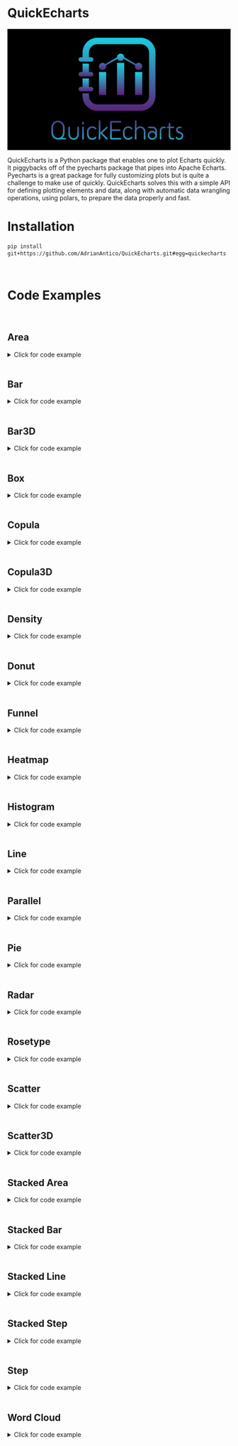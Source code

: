 # QuickEcharts

<img src="https://github.com/AdrianAntico/QuickEcharts/blob/main/QuickEcharts/Images/Logo.PNG" align="center" width="800" />

QuickEcharts is a Python package that enables one to plot Echarts quickly. It piggybacks off of the pyecharts package that pipes into Apache Echarts. Pyecharts is a great package for fully customizing plots but is quite a challenge to make use of quickly. QuickEcharts solves this with a simple API for defining plotting elements and data, along with automatic data wrangling operations, using polars, to prepare the data properly and fast.

# Installation
```
pip install git+https://github.com/AdrianAntico/QuickEcharts.git#egg=quickecharts
```

<br>

# Code Examples

<br>

## Area

<details><summary>Click for code example</summary>

```python
# Environment
import pkg_resources
import polars as pl
from QuickEcharts import Charts
from pyecharts.globals import CurrentConfig, NotebookType 
CurrentConfig.NOTEBOOK_TYPE = 'jupyter_lab'

# Pull Data from Package
FilePath = pkg_resources.resource_filename('QuickEcharts', 'datasets/FakeBevData.csv')
data = pl.read_csv(FilePath)

p1 = Charts.Area(
  dt = data,
  PreAgg = False,
  YVar = 'Daily Liters',
  XVar = 'Date',
  GroupVar = None,
  FacetRows = 1,
  FacetCols = 1,
  FacetLevels = None,
  AggMethod = 'sum',
  YVarTrans = "Identity",
  RenderHTML = False,
  GradientColor1 = '#c812ca',
  GradientColor2 = '#123fed0d',
  LineWidth = 2,
  Symbol = "emptyCircle",
  ShowLabels = False,
  LabelPosition = "top",
  Title = 'Area Plot',
  TitleColor = "#fff",
  TitleFontSize = 20,
  SubTitle = None,
  SubTitleColor = "#fff",
  SubTitleFontSize = 12,
  AxisPointerType = 'cross',
  YAxisTitle = None,
  YAxisNameLocation = 'middle',
  YAxisNameGap = 70,
  XAxisTitle = 'Date',
  XAxisNameLocation = 'middle',
  XAxisNameGap = 42,
  Theme = 'wonderland',
  Legend = 'right',
  LegendPosRight = '0%',
  LegendPosTop = '15%',
  ToolBox = True,
  Brush = True,
  DataZoom = True,
  VerticalLine = None,
  VerticalLineName = 'Line Name',
  HorizontalLine = None,
  HorizontalLineName = 'Line Name')

# Needed to display
p1.load_javascript()
p1.render_notebook()
```

<img src="https://github.com/AdrianAntico/QuickEcharts/blob/main/QuickEcharts/Images/Area.PNG" align="center" width="800" />


```python
# Environment
import pkg_resources
import polars as pl
from QuickEcharts import Charts
from pyecharts.globals import CurrentConfig, NotebookType 
CurrentConfig.NOTEBOOK_TYPE = 'jupyter_lab'

# Pull Data from Package
FilePath = pkg_resources.resource_filename('QuickEcharts', 'datasets/FakeBevData.csv')
data = pl.read_csv(FilePath)

# Create Plot in Jupyter Lab
p1 = Charts.Area(
  dt = data,
  PreAgg = False,
  YVar = 'Daily Liters',
  XVar = 'Date',
  GroupVar = 'Brand',
  FacetRows = 1,
  FacetCols = 1,
  FacetLevels = None,
  AggMethod = 'sum',
  YVarTrans = "Identity",
  RenderHTML = False,
  GradientColor1 = '#c812ca',
  GradientColor2 = '#123fed0d',
  LineWidth = 2,
  Symbol = "emptyCircle",
  ShowLabels = False,
  LabelPosition = "top",
  Title = 'Area Plot',
  TitleColor = "#fff",
  TitleFontSize = 20,
  SubTitle = None,
  SubTitleColor = "#fff",
  SubTitleFontSize = 12,
  AxisPointerType = 'cross',
  YAxisTitle = None,
  YAxisNameLocation = 'middle',
  YAxisNameGap = 70,
  XAxisTitle = 'Date',
  XAxisNameLocation = 'middle',
  XAxisNameGap = 42,
  Theme = 'wonderland',
  Legend = 'right',
  LegendPosRight = '0%',
  LegendPosTop = '15%',
  ToolBox = True,
  Brush = True,
  DataZoom = True,
  VerticalLine = None,
  VerticalLineName = 'Line Name',
  HorizontalLine = None,
  HorizontalLineName = 'Line Name')

# Needed to display
p1.load_javascript()
p1.render_notebook()
```

<img src="https://github.com/AdrianAntico/QuickEcharts/blob/main/QuickEcharts/Images/Area_GroupVar.PNG" align="center" width="800" />

```python
# Environment
import pkg_resources
import polars as pl
from QuickEcharts import Charts
from pyecharts.globals import CurrentConfig, NotebookType 
CurrentConfig.NOTEBOOK_TYPE = 'jupyter_lab'

# Pull Data from Package
FilePath = pkg_resources.resource_filename('QuickEcharts', 'datasets/FakeBevData.csv')
data = pl.read_csv(FilePath)

# Create Plot in Jupyter Lab
p1 = Charts.Area(
  dt = data,
  PreAgg = False,
  YVar = 'Daily Liters',
  XVar = 'Date',
  GroupVar = 'Brand',
  FacetRows = 2,
  FacetCols = 2,
  FacetLevels = None,
  AggMethod = 'sum',
  YVarTrans = "Identity",
  RenderHTML = False,
  GradientColor1 = '#c812ca',
  GradientColor2 = '#123fed0d',
  LineWidth = 2,
  Symbol = "emptyCircle",
  ShowLabels = False,
  LabelPosition = "top",
  Title = 'Area Plot',
  TitleColor = "#fff",
  TitleFontSize = 20,
  SubTitle = None,
  SubTitleColor = "#fff",
  SubTitleFontSize = 12,
  AxisPointerType = 'cross',
  YAxisTitle = None,
  YAxisNameLocation = 'middle',
  YAxisNameGap = 70,
  XAxisTitle = 'Date',
  XAxisNameLocation = 'middle',
  XAxisNameGap = 42,
  Theme = 'wonderland',
  Legend = 'right',
  LegendPosRight = '0%',
  LegendPosTop = '15%',
  ToolBox = True,
  Brush = True,
  DataZoom = True,
  VerticalLine = None,
  VerticalLineName = 'Line Name',
  HorizontalLine = None,
  HorizontalLineName = 'Line Name')

# Needed to display
p1.load_javascript()
p1.render_notebook()
```

<img src="https://github.com/AdrianAntico/QuickEcharts/blob/main/QuickEcharts/Images/Area_Facet.PNG" align="center" width="800" />

</details>

<br>

## Bar

<details><summary>Click for code example</summary>

```python
# Environment
import pkg_resources
import polars as pl
from QuickEcharts import Charts
from pyecharts.globals import CurrentConfig, NotebookType 
CurrentConfig.NOTEBOOK_TYPE = 'jupyter_lab'

# Pull Data from Package
FilePath = "C:/Users/Bizon/Documents/GitHub/rappwd/FakeBevData.csv"
data = pl.read_csv(FilePath)

# Create Plot in Jupyter Lab
p1 = Bar(
  dt = data,
  PreAgg = False,
  YVar = 'Daily Liters',
  XVar = 'Date',
  GroupVar = None,
  FacetCols = 1,
  FacetRows = 1,
  AggMethod = 'sum',
  YVarTrans = "Identity",
  RenderHTML = False,
  ShowLabels = False,
  LabelPosition = "top",
  Title = 'Bar Plot',
  TitleColor = "#fff",
  TitleFontSize = 20,
  SubTitle = None,
  SubTitleColor = "#fff",
  SubTitleFontSize = 12,
  AxisPointerType = 'cross',
  YAxisTitle = 'Daily Liters',
  YAxisNameLocation = 'middle',
  YAxisNameGap = 70,
  XAxisTitle = 'Date',
  XAxisNameLocation = 'middle',
  XAxisNameGap = 42,
  Theme = 'wonderland',
  Legend = 'top',
  LegendPosRight = '0%',
  LegendPosTop = '15%',
  ToolBox = True,
  Brush = True,
  DataZoom = True,
  VerticalLine = None,
  VerticalLineName = 'Line Name',
  HorizontalLine = None,
  HorizontalLineName = 'Line Name')

# Needed to display
p1.load_javascript()
p1.render_notebook()
```

<img src="https://github.com/AdrianAntico/QuickEcharts/blob/main/QuickEcharts/Images/Bar.PNG" align="center" width="800" />


```python
# Environment
import pkg_resources
import polars as pl
from QuickEcharts import Charts
from pyecharts.globals import CurrentConfig, NotebookType 
CurrentConfig.NOTEBOOK_TYPE = 'jupyter_lab'

# Pull Data from Package
FilePath = "C:/Users/Bizon/Documents/GitHub/rappwd/FakeBevData.csv"
data = pl.read_csv(FilePath)

# Create Plot in Jupyter Lab
p1 = Bar(
  dt = data,
  PreAgg = False,
  YVar = 'Daily Liters',
  XVar = 'Date',
  GroupVar = 'Brand',
  FacetCols = 1,
  FacetRows = 1,
  AggMethod = 'sum',
  YVarTrans = "Identity",
  RenderHTML = False,
  ShowLabels = False,
  LabelPosition = "top",
  Title = 'Bar Plot',
  TitleColor = "#fff",
  TitleFontSize = 20,
  SubTitle = None,
  SubTitleColor = "#fff",
  SubTitleFontSize = 12,
  AxisPointerType = 'cross',
  YAxisTitle = 'Daily Liters',
  YAxisNameLocation = 'middle',
  YAxisNameGap = 70,
  XAxisTitle = 'Date',
  XAxisNameLocation = 'middle',
  XAxisNameGap = 42,
  Theme = 'wonderland',
  Legend = 'top',
  LegendPosRight = '0%',
  LegendPosTop = '15%',
  ToolBox = True,
  Brush = True,
  DataZoom = True,
  VerticalLine = None,
  VerticalLineName = 'Line Name',
  HorizontalLine = None,
  HorizontalLineName = 'Line Name')

# Needed to display
p1.load_javascript()
p1.render_notebook()
```

<img src="https://github.com/AdrianAntico/QuickEcharts/blob/main/QuickEcharts/Images/Bar_GroupVar.PNG" align="center" width="800" />



```python
# Environment
import pkg_resources
import polars as pl
from QuickEcharts import Charts
from pyecharts.globals import CurrentConfig, NotebookType 
CurrentConfig.NOTEBOOK_TYPE = 'jupyter_lab'

# Pull Data from Package
FilePath = "C:/Users/Bizon/Documents/GitHub/rappwd/FakeBevData.csv"
data = pl.read_csv(FilePath)

# Create Plot in Jupyter Lab
p1 = Bar(
  dt = data,
  PreAgg = False,
  YVar = 'Daily Liters',
  XVar = 'Date',
  GroupVar = 'Brand',
  FacetCols = 2,
  FacetRows = 2,
  AggMethod = 'sum',
  YVarTrans = "Identity",
  RenderHTML = False,
  ShowLabels = False,
  LabelPosition = "top",
  Title = 'Bar Plot',
  TitleColor = "#fff",
  TitleFontSize = 20,
  SubTitle = None,
  SubTitleColor = "#fff",
  SubTitleFontSize = 12,
  AxisPointerType = 'cross',
  YAxisTitle = 'Daily Liters',
  YAxisNameLocation = 'middle',
  YAxisNameGap = 70,
  XAxisTitle = 'Date',
  XAxisNameLocation = 'middle',
  XAxisNameGap = 42,
  Theme = 'wonderland',
  Legend = 'top',
  LegendPosRight = '0%',
  LegendPosTop = '15%',
  ToolBox = True,
  Brush = True,
  DataZoom = True,
  VerticalLine = None,
  VerticalLineName = 'Line Name',
  HorizontalLine = None,
  HorizontalLineName = 'Line Name')

# Needed to display
p1.load_javascript()
p1.render_notebook()
```

<img src="https://github.com/AdrianAntico/QuickEcharts/blob/main/QuickEcharts/Images/Bar_Facet.PNG" align="center" width="800" />

</details>


<br>


## Bar3D

<details><summary>Click for code example</summary>

```python
# Environment
import pkg_resources
import polars as pl
from QuickEcharts import Charts
from pyecharts.globals import CurrentConfig, NotebookType 
CurrentConfig.NOTEBOOK_TYPE = 'jupyter_lab'

# Get data
import polars as pl
FilePath = "C:/Users/Bizon/Documents/GitHub/rappwd/FakeBevData.csv"
data = pl.read_csv(FilePath)

# Build Plot
p1 = Charts.Bar3D(
  dt = data,
  PreAgg = False,
  YVar = 'Brand',
  XVar = 'Category',
  ZVar = 'Daily Liters',
  AggMethod = 'mean',
  ZVarTrans = "logmin",
  RenderHTML = False,
  Title = 'Bar3D Plot',
  TitleColor = "#fff",
  TitleFontSize = 20,
  SubTitle = None,
  SubTitleColor = "#fff",
  SubTitleFontSize = 12,
  ToolBox = True,
  Legend = 'top',
  LegendPosRight = '0%',
  LegendPosTop = '5%',
  Brush = True,
  DataZoom = True,
  Theme = 'wonderland')

p1.load_javascript()
p1.render_notebook()
```

<img src="https://github.com/AdrianAntico/QuickEcharts/blob/main/QuickEcharts/Images/Bar3D.PNG" align="center" width="800" />

</details>


<br>



## Box

<details><summary>Click for code example</summary>

```python
# Environment
import pkg_resources
import polars as pl
from QuickEcharts import Charts
from pyecharts.globals import CurrentConfig, NotebookType 
CurrentConfig.NOTEBOOK_TYPE = 'jupyter_lab'

# Pull Data from Package
FilePath = "C:/Users/Bizon/Documents/GitHub/rappwd/FakeBevData.csv"
data = pl.read_csv(FilePath)

# Create Plot in Jupyter Lab
p1 = Charts.BoxPlot(
  dt = data,
  SampleSize = 100000,
  YVar = 'Daily Liters',
  GroupVar = 'Brand',
  YVarTrans = "logmin",
  FlipAxis = False,
  RenderHTML = False,
  Title = 'Box Plot',
  TitleColor = "#fff",
  TitleFontSize = 20,
  SubTitle = None,
  SubTitleColor = "#fff",
  SubTitleFontSize = 12,
  AxisPointerType = 'cross',
  YAxisTitle = None,
  YAxisNameLocation = 'middle',
  YAxisNameGap = 42,
  XAxisTitle = None,
  XAxisNameLocation = 'middle',
  XAxisNameGap = 42,
  Theme = 'wonderland',
  Legend = None,
  LegendPosRight = '0%',
  LegendPosTop = '5%',
  ToolBox = True,
  Brush = True,
  DataZoom = True,
  HorizontalLine = None,
  HorizontalLineName = 'Line Name')

# Needed to display
p1.load_javascript()
p1.render_notebook()
```

<img src="https://github.com/AdrianAntico/QuickEcharts/blob/main/QuickEcharts/Images/Boxplot.PNG" align="center" width="800" />

</details>


<br>

## Copula

<details><summary>Click for code example</summary>

```python
# Environment
import pkg_resources
import polars as pl
from QuickEcharts import Charts
from pyecharts.globals import CurrentConfig, NotebookType 
CurrentConfig.NOTEBOOK_TYPE = 'jupyter_lab'

import polars as pl
FilePath = "C:/Users/Bizon/Documents/GitHub/rappwd/FakeBevData.csv"
data = pl.read_csv(FilePath)

# Create plot
p1 = Charts.Copula(
  dt = data,
  SampleSize = 15000,
  YVar = 'Daily Liters',
  XVar = 'Daily Units',
  GroupVar = None,
  FacetRows = 2,
  FacetCols = 2,
  FacetLevels = None,
  AggMethod = 'mean',
  RenderHTML = False,
  LineWidth = 2,
  Symbol = "emptyCircle",
  SymbolSize = 2,
  ShowLabels = False,
  LabelPosition = "top",
  Title = 'Copula Plot',
  TitleColor = "#fff",
  TitleFontSize = 20,
  SubTitle = None,
  SubTitleColor = "#fff",
  SubTitleFontSize = 10,
  AxisPointerType = 'cross',
  YAxisTitle = 'Daily Liters',
  YAxisNameLocation = 'end',
  YAxisNameGap = 15,
  XAxisTitle = 'Daily Units',
  XAxisNameLocation = 'end',
  XAxisNameGap = 10,
  Theme = 'wonderland',
  Legend = 'top',
  LegendPosRight = '0%',
  LegendPosTop = '5%',
  ToolBox = True,
  Brush = True,
  DataZoom = True,
  VerticalLine = None,
  VerticalLineName = 'Line Name',
  HorizontalLine = None,
  HorizontalLineName = 'Line Name')

c.load_javascript()
c.render_notebook()
```

<img src="https://github.com/AdrianAntico/QuickEcharts/blob/main/QuickEcharts/Images/Copula.PNG" align="center" width="800" />


```python
# Environment
import pkg_resources
import polars as pl
from QuickEcharts import Charts
from pyecharts.globals import CurrentConfig, NotebookType 
CurrentConfig.NOTEBOOK_TYPE = 'jupyter_lab'

import polars as pl
FilePath = "C:/Users/Bizon/Documents/GitHub/rappwd/FakeBevData.csv"
data = pl.read_csv(FilePath)

# Create plot
p1 = Charts.Copula(
  dt = data,
  SampleSize = 15000,
  YVar = 'Daily Liters',
  XVar = 'Daily Units',
  GroupVar = 'Brand',
  FacetRows = 1,
  FacetCols = 1,
  FacetLevels = None,
  AggMethod = 'mean',
  RenderHTML = False,
  LineWidth = 2,
  Symbol = "emptyCircle",
  SymbolSize = 2,
  ShowLabels = False,
  LabelPosition = "top",
  Title = 'Copula Plot',
  TitleColor = "#fff",
  TitleFontSize = 20,
  SubTitle = None,
  SubTitleColor = "#fff",
  SubTitleFontSize = 10,
  AxisPointerType = 'cross',
  YAxisTitle = 'Daily Liters',
  YAxisNameLocation = 'end',
  YAxisNameGap = 15,
  XAxisTitle = 'Daily Units',
  XAxisNameLocation = 'end',
  XAxisNameGap = 10,
  Theme = 'wonderland',
  Legend = 'right',
  LegendPosRight = '0%',
  LegendPosTop = '5%',
  ToolBox = True,
  Brush = True,
  DataZoom = True,
  VerticalLine = None,
  VerticalLineName = 'Line Name',
  HorizontalLine = None,
  HorizontalLineName = 'Line Name')

c.load_javascript()
c.render_notebook()
```

<img src="https://github.com/AdrianAntico/QuickEcharts/blob/main/QuickEcharts/Images/Copula_GroupVar.PNG" align="center" width="800" />


```python
# Environment
import pkg_resources
import polars as pl
from QuickEcharts import Charts
from pyecharts.globals import CurrentConfig, NotebookType 
CurrentConfig.NOTEBOOK_TYPE = 'jupyter_lab'

import polars as pl
FilePath = "C:/Users/Bizon/Documents/GitHub/rappwd/FakeBevData.csv"
data = pl.read_csv(FilePath)

# Create plot
p1 = Charts.Copula(
  dt = data,
  SampleSize = 15000,
  YVar = 'Daily Liters',
  XVar = 'Daily Units',
  GroupVar = 'Brand',
  FacetRows = 2,
  FacetCols = 2,
  FacetLevels = None,
  AggMethod = 'mean',
  RenderHTML = False,
  LineWidth = 2,
  Symbol = "emptyCircle",
  SymbolSize = 2,
  ShowLabels = False,
  LabelPosition = "top",
  Title = 'Copula Plot',
  TitleColor = "#fff",
  TitleFontSize = 20,
  SubTitle = None,
  SubTitleColor = "#fff",
  SubTitleFontSize = 10,
  AxisPointerType = 'cross',
  YAxisTitle = 'Daily Liters',
  YAxisNameLocation = 'end',
  YAxisNameGap = 15,
  XAxisTitle = 'Daily Units',
  XAxisNameLocation = 'end',
  XAxisNameGap = 10,
  Theme = 'wonderland',
  Legend = 'top',
  LegendPosRight = '0%',
  LegendPosTop = '5%',
  ToolBox = True,
  Brush = True,
  DataZoom = True,
  VerticalLine = None,
  VerticalLineName = 'Line Name',
  HorizontalLine = None,
  HorizontalLineName = 'Line Name')

c.load_javascript()
c.render_notebook()
```

<img src="https://github.com/AdrianAntico/QuickEcharts/blob/main/QuickEcharts/Images/Copula_Facet.PNG" align="center" width="800" />

</details>


<br>


## Copula3D

<details><summary>Click for code example</summary>

```python
# Environment
import pkg_resources
import polars as pl
from QuickEcharts import Charts
from pyecharts.globals import CurrentConfig, NotebookType 
CurrentConfig.NOTEBOOK_TYPE = 'jupyter_lab'

# Get data
import polars as pl
FilePath = "C:/Users/Bizon/Documents/GitHub/rappwd/FakeBevData.csv"
data = pl.read_csv(FilePath)

# Build Plot
p1 = Charts.Copula3D(
  dt = data,
  SampleSize = 15000,
  YVar = 'Daily Liters',
  XVar = 'Daily Units',
  ZVar = 'Daily Margin',
  ColorMapVar = "ZVar",
  AggMethod = 'mean',
  RenderHTML = False,
  SymbolSize = 6)

p1.load_javascript()
p1.render_notebook()
```

<img src="https://github.com/AdrianAntico/QuickEcharts/blob/main/QuickEcharts/Images/Copula3D.PNG" align="center" width="800" />

</details>


<br>

## Density

<details><summary>Click for code example</summary>

```python

# Environment
import pkg_resources
import polars as pl
from QuickEcharts import Charts
from pyecharts.globals import CurrentConfig, NotebookType 
CurrentConfig.NOTEBOOK_TYPE = 'jupyter_lab'

# Pull Data from Package
FilePath = "C:/Users/Bizon/Documents/GitHub/rappwd/FakeBevData.csv"
data = pl.read_csv(FilePath)

# Create Plot in Jupyter Lab
p1 = Charts.Density(
  dt = data,
  SampleSize = 100000,
  YVar = "Daily Liters",
  GroupVar = None,
  FacetRows = 2,
  FacetCols = 2,
  FacetLevels = None,
  YVarTrans = "sqrt",
  LineWidth = 1,
  FillOpacity = 0.75,
  RenderHTML = False,
  Title = 'Density Plot',
  TitleColor = "#fff",
  TitleFontSize = 20,
  SubTitle = None,
  SubTitleColor = "#fff",
  SubTitleFontSize = 12,
  XAxisTitle = 'Daily Liters Buckets',
  XAxisNameLocation = 'middle',
  XAxisNameGap = 42,
  Theme = 'macarons',
  Legend = 'top',
  LegendPosRight = '0%',
  LegendPosTop = '15%',
  ToolBox = True,
  Brush = True,
  DataZoom = True,
  VerticalLine = 35,
  VerticalLineName = "Xaxis Value",
  HorizontalLine = 45000,
  HorizontalLineName = 'Yaxis Value')

# Needed to display
p1.load_javascript()
p1.render_notebook()

```

<img src="https://github.com/AdrianAntico/QuickEcharts/blob/main/QuickEcharts/Images/Density.PNG" align="center" width="800" />


```python
# Environment
import pkg_resources
import polars as pl
from QuickEcharts import Charts
from pyecharts.globals import CurrentConfig, NotebookType 
CurrentConfig.NOTEBOOK_TYPE = 'jupyter_lab'

# Pull Data from Package
FilePath = "C:/Users/Bizon/Documents/GitHub/rappwd/FakeBevData.csv"
data = pl.read_csv(FilePath)

# Create Plot in Jupyter Lab
p1 = Charts.Density(
  dt = data,
  SampleSize = 100000,
  YVar = "Daily Liters",
  GroupVar = 'Brand',
  FacetRows = 2,
  FacetCols = 2,
  FacetLevels = None,
  YVarTrans = "sqrt",
  LineWidth = 1,
  FillOpacity = 0.75,
  RenderHTML = False,
  Title = 'Density Plot',
  TitleColor = "#fff",
  TitleFontSize = 20,
  SubTitle = None,
  SubTitleColor = "#fff",
  SubTitleFontSize = 12,
  XAxisTitle = 'Daily Liters Buckets',
  XAxisNameLocation = 'middle',
  XAxisNameGap = 42,
  Theme = 'macarons',
  Legend = 'top',
  LegendPosRight = '0%',
  LegendPosTop = '15%',
  ToolBox = True,
  Brush = True,
  DataZoom = True,
  VerticalLine = 35,
  VerticalLineName = "Xaxis Value",
  HorizontalLine = 45000,
  HorizontalLineName = 'Yaxis Value')

# Needed to display
p1.load_javascript()
p1.render_notebook()
```

<img src="https://github.com/AdrianAntico/QuickEcharts/blob/main/QuickEcharts/Images/Density_Facet.PNG" align="center" width="800" />

</details>

<br>

## Donut

<details><summary>Click for code example</summary>

```python
# Environment
import pkg_resources
import polars as pl
from QuickEcharts import Charts
from pyecharts.globals import CurrentConfig, NotebookType 
CurrentConfig.NOTEBOOK_TYPE = 'jupyter_lab'

# Pull Data from Package
FilePath = "C:/Users/Bizon/Documents/GitHub/rappwd/FakeBevData.csv"
data = pl.read_csv(FilePath)

# Create Plot in Jupyter Lab
p1 = Charts.Donut(
  dt = data,
  PreAgg = False,
  YVar = 'Daily Liters',
  GroupVar = 'Brand',
  AggMethod = 'count',
  YVarTrans = "Identity",
  RenderHTML = False,
  Title = 'Donut Chart',
  TitleColor = "#fff",
  TitleFontSize = 20,
  SubTitle = None,
  SubTitleColor = "#fff",
  SubTitleFontSize = 12,
  Theme = 'wonderland',
  Legend = None,
  LegendPosRight = '0%',
  LegendPosTop = '5%')

# Needed to display
p1.load_javascript()
p1.render_notebook()
```

<img src="https://github.com/AdrianAntico/QuickEcharts/blob/main/QuickEcharts/Images/Donut.PNG" align="center" width="800" />

</details>


<br>

## Funnel

<details><summary>Click for code example</summary>

```python
# Environment
import pkg_resources
import polars as pl
from QuickEcharts import Charts
from pyecharts.globals import CurrentConfig, NotebookType 
CurrentConfig.NOTEBOOK_TYPE = 'jupyter_lab'

# Pull Data from Package
FilePath = "C:/Users/Bizon/Documents/GitHub/rappwd/FakeBevData.csv"
data = pl.read_csv(FilePath)

# Create Plot in Jupyter Lab
p1 = Charts.Funnel(
  dt = data,
  CategoryVar = ['Daily Units', 'Daily Revenue', 'Daily Margin', 'Daily Liters'],
  ValuesVar = [100, 80, 60, 40],
  SeriesLabel = "Funnel Data",
  SortStyle = 'decending',
  Theme = 'wonderland',
  Title = "Funnel Plot",
  TitleColor = "#fff",
  TitleFontSize = 40,
  Legend = 'right',
  LegendPosRight = '0%',
  LegendPosTop = '5%',
  RenderHTML = False)

# Needed to display
p1.load_javascript()
p1.render_notebook()
```

<img src="https://github.com/AdrianAntico/QuickEcharts/blob/main/QuickEcharts/Images/Funnel_Descending.PNG" align="center" width="800" />

```python
# Environment
import pkg_resources
import polars as pl
from QuickEcharts import Charts
from pyecharts.globals import CurrentConfig, NotebookType 
CurrentConfig.NOTEBOOK_TYPE = 'jupyter_lab'

# Pull Data from Package
FilePath = "C:/Users/Bizon/Documents/GitHub/rappwd/FakeBevData.csv"
data = pl.read_csv(FilePath)

# Create Plot in Jupyter Lab
p1 = Charts.Funnel(
  dt = data,
  CategoryVar = ['Daily Units', 'Daily Revenue', 'Daily Margin', 'Daily Liters'],
  ValuesVar = [100, 80, 60, 40],
  SeriesLabel = "Funnel Data",
  SortStyle = 'ascending',
  Theme = 'wonderland',
  Title = "Funnel Plot",
  TitleColor = "#fff",
  TitleFontSize = 40,
  Legend = 'right',
  LegendPosRight = '0%',
  LegendPosTop = '5%',
  RenderHTML = False)

# Needed to display
p1.load_javascript()
p1.render_notebook()
```

<img src="https://github.com/AdrianAntico/QuickEcharts/blob/main/QuickEcharts/Images/Funnel_Ascending.PNG" align="center" width="800" />


</details>


<br>



## Heatmap

<details><summary>Click for code example</summary>

```python
# Environment
import pkg_resources
import polars as pl
from QuickEcharts import Charts
from pyecharts.globals import CurrentConfig, NotebookType 
CurrentConfig.NOTEBOOK_TYPE = 'jupyter_lab'

# Pull Data from Package
FilePath = "C:/Users/Bizon/Documents/GitHub/rappwd/FakeBevData.csv"
data = pl.read_csv(FilePath)

# Create Plot in Jupyter Lab
p1 = Heatmap(
  dt = data,
  PreAgg = False,
  YVar = 'Brand',
  XVar = 'Category',
  MeasureVar = 'Daily Liters',
  AggMethod = 'mean',
  MeasureVarTrans = "Identity",
  RenderHTML = False,
  ShowLabels = False,
  LabelPosition = "top",
  LabelColor = "#fff",
  Title = 'Heatmap',
  TitleColor = "#fff",
  TitleFontSize = 20,
  SubTitle = None,
  SubTitleColor = "#fff",
  SubTitleFontSize = 12,
  AxisPointerType = 'cross',
  YAxisTitle = 'Brand',
  YAxisNameLocation = 'end',
  YAxisNameGap = 10,
  XAxisTitle = 'Category',
  XAxisNameLocation = 'middle',
  XAxisNameGap = 42,
  Theme = 'purple-passion',
  Legend = 'top',
  LegendPosRight = '0%',
  LegendPosTop = '5%',
  ToolBox = True,
  Brush = True,
  DataZoom = True)

# Needed to display
p1.load_javascript()
p1.render_notebook()
```

<img src="https://github.com/AdrianAntico/QuickEcharts/blob/main/QuickEcharts/Images/Heatmap.PNG" align="center" width="800" />

</details>


<br>


## Histogram

<details><summary>Click for code example</summary>

```python
# Environment
import pkg_resources
import polars as pl
from QuickEcharts import Charts
from pyecharts.globals import CurrentConfig, NotebookType 
CurrentConfig.NOTEBOOK_TYPE = 'jupyter_lab'

# Pull Data from Package
FilePath = pkg_resources.resource_filename('QuickEcharts', 'datasets/FakeBevData.csv')
data = pl.read_csv(FilePath)

# Create Plot in Jupyter Lab
p1 = Charts.Histogram(
  dt = data,
  SampleSize = 100000,
  YVar = "Daily Liters",
  GroupVar = None,
  FacetRows = 1,
  FacetCols = 1,
  FacetLevels = None,
  YVarTrans = "sqrt",
  RenderHTML = False,
  Theme = 'wonderland',
  Title = 'Histogram',
  TitleColor = "#fff",
  TitleFontSize = 20,
  SubTitle = None,
  SubTitleColor = "#fff",
  SubTitleFontSize = 12,
  XAxisTitle = 'Daily Liters Buckets',
  XAxisNameLocation = 'middle',
  XAxisNameGap = 42,
  NumberBins = 20,
  CategoryGap = "10%",
  Legend = None,
  LegendPosRight = '0%',
  LegendPosTop = '5%',
  ToolBox = True,
  Brush = True,
  DataZoom = True,
  VerticalLine = None,
  VerticalLineName = 'Line Name',
  HorizonalLine = 500,
  HorizonalLineName = 'Yaxis Value')

# Needed to display
p1.load_javascript()
p1.render_notebook()
```

<img src="https://github.com/AdrianAntico/QuickEcharts/blob/main/QuickEcharts/Images/Histogram.PNG" align="center" width="800" />


```python
# Environment
import pkg_resources
import polars as pl
from QuickEcharts import Charts
from pyecharts.globals import CurrentConfig, NotebookType 
CurrentConfig.NOTEBOOK_TYPE = 'jupyter_lab'

# Pull Data from Package
FilePath = pkg_resources.resource_filename('QuickEcharts', 'datasets/FakeBevData.csv')
data = pl.read_csv(FilePath)

# Create Plot in Jupyter Lab
p1 = Charts.Histogram(
  Notebook = 'jupyter_lab',
  dt = data,
  SampleSize = 100000,
  YVar = "Daily Liters",
  GroupVar = 'Brand',
  FacetRows = 2,
  FacetCols = 2,
  FacetLevels = None,
  YVarTrans = "sqrt",
  Title = 'Histogram',
  TitleColor = "#fff",
  TitleFontSize = 20,
  SubTitle = None,
  SubTitleColor = "#fff",
  SubTitleFontSize = 12,
  XAxisTitle = 'Daily Liters Buckets',
  XAxisNameLocation = 'middle',
  XAxisNameGap = 42,
  Theme = 'wonderland',
  NumberBins = 20,
  CategoryGap = "10%",
  Legend = None,
  LegendPosRight = '0%',
  LegendPosTop = '5%',
  ToolBox = True,
  Brush = True,
  DataZoom = True,
  VerticalLine = None,
  VerticalLineName = 'Line Name',
  HorizonalLine = 500,
  HorizonalLineName = 'Yaxis Value')

# Needed to display
p1.load_javascript()
p1.render_notebook()
```

<img src="https://github.com/AdrianAntico/QuickEcharts/blob/main/QuickEcharts/Images/Histogram_Facet.PNG" align="center" width="800" />

</details>

<br>


## Line

<details><summary>Click for code example</summary>

```python
# Environment
import pkg_resources
import polars as pl
from QuickEcharts import Charts
from pyecharts.globals import CurrentConfig, NotebookType 
CurrentConfig.NOTEBOOK_TYPE = 'jupyter_lab'

# Pull Data from Package
FilePath = pkg_resources.resource_filename('QuickEcharts', 'datasets/FakeBevData.csv')
data = pl.read_csv(FilePath)

# Create Plot in Jupyter Lab
p1 = Charts.Line(
  dt = data,
  PreAgg = False,
  YVar = ['Daily Liters', 'Daily Margin', 'Daily Revenue', 'Daily Units'],
  XVar = 'Date',
  GroupVar = None,
  FacetRows = 1,
  FacetCols = 1,
  FacetLevels = None,
  AggMethod = 'sum',
  YVarTrans = "Identity",
  RenderHTML = False,
  SmoothLine = True,
  LineWidth = 2,
  Symbol = "emptyCircle",
  ShowLabels = False,
  LabelPosition = "top",
  Title = 'Line Plot',
  TitleColor = "#fff",
  TitleFontSize = 20,
  SubTitle = None,
  SubTitleColor = "#fff",
  SubTitleFontSize = 12,
  AxisPointerType = 'cross',
  YAxisTitle = None,
  YAxisNameLocation = 'middle',
  YAxisNameGap = 70,
  XAxisTitle = 'Date',
  XAxisNameLocation = 'middle',
  XAxisNameGap = 42,
  Theme = 'wonderland',
  Legend = 'right',
  LegendPosRight = '0%',
  LegendPosTop = '15%',
  ToolBox = True,
  Brush = True,
  DataZoom = True,
  VerticalLine = None,
  VerticalLineName = 'Line Name',
  HorizontalLine = None,
  HorizontalLineName = 'Line Name')

# Needed to display
p1.load_javascript()
p1.render_notebook()
```

<img src="https://github.com/AdrianAntico/QuickEcharts/blob/main/QuickEcharts/Images/Line_MultiYVar.PNG" align="center" width="800" />


```python
# Environment
import pkg_resources
import polars as pl
from QuickEcharts import Charts
from pyecharts.globals import CurrentConfig, NotebookType 
CurrentConfig.NOTEBOOK_TYPE = 'jupyter_lab'

# Pull Data from Package
FilePath = pkg_resources.resource_filename('QuickEcharts', 'datasets/FakeBevData.csv')
data = pl.read_csv(FilePath)

# Create Plot in Jupyter Lab
p1 = Charts.Line(
  dt = data,
  PreAgg = False,
  YVar = 'Daily Liters',
  XVar = 'Date',
  GroupVar = 'Brand',
  FacetRows = 1,
  FacetCols = 1,
  FacetLevels = None,
  AggMethod = 'sum',
  YVarTrans = "Identity",
  RenderHTML = False,
  SmoothLine = True,
  LineWidth = 2,
  Symbol = "emptyCircle",
  ShowLabels = False,
  LabelPosition = "top",
  Title = 'Line Plot',
  TitleColor = "#fff",
  TitleFontSize = 20,
  SubTitle = None,
  SubTitleColor = "#fff",
  SubTitleFontSize = 12,
  AxisPointerType = 'cross',
  YAxisTitle = None,
  YAxisNameLocation = 'middle',
  YAxisNameGap = 70,
  XAxisTitle = 'Date',
  XAxisNameLocation = 'middle',
  XAxisNameGap = 42,
  Theme = 'wonderland',
  Legend = 'right',
  LegendPosRight = '0%',
  LegendPosTop = '15%',
  ToolBox = True,
  Brush = True,
  DataZoom = True,
  VerticalLine = None,
  VerticalLineName = 'Line Name',
  HorizontalLine = None,
  HorizontalLineName = 'Line Name')

# Needed to display
p1.load_javascript()
p1.render_notebook()
```

<img src="https://github.com/AdrianAntico/QuickEcharts/blob/main/QuickEcharts/Images/Line_GroupVar.PNG" align="center" width="800" />

```python
# Environment
import pkg_resources
import polars as pl
from QuickEcharts import Charts
from pyecharts.globals import CurrentConfig, NotebookType 
CurrentConfig.NOTEBOOK_TYPE = 'jupyter_lab'

# Pull Data from Package
FilePath = pkg_resources.resource_filename('QuickEcharts', 'datasets/FakeBevData.csv')
data = pl.read_csv(FilePath)

# Create Plot in Jupyter Lab
p1 = Charts.Line(
  dt = data,
  PreAgg = False,
  YVar = 'Daily Liters',
  XVar = 'Date',
  GroupVar = 'Brand',
  FacetRows = 2,
  FacetCols = 2,
  FacetLevels = None,
  AggMethod = 'sum',
  YVarTrans = "Identity",
  RenderHTML = False,
  SmoothLine = True,
  LineWidth = 2,
  Symbol = "emptyCircle",
  ShowLabels = False,
  LabelPosition = "top",
  Title = 'Line Plot',
  TitleColor = "#fff",
  TitleFontSize = 20,
  SubTitle = None,
  SubTitleColor = "#fff",
  SubTitleFontSize = 12,
  AxisPointerType = 'cross',
  YAxisTitle = None,
  YAxisNameLocation = 'middle',
  YAxisNameGap = 70,
  XAxisTitle = 'Date',
  XAxisNameLocation = 'middle',
  XAxisNameGap = 42,
  Theme = 'wonderland',
  Legend = 'right',
  LegendPosRight = '0%',
  LegendPosTop = '15%',
  ToolBox = True,
  Brush = True,
  DataZoom = True,
  VerticalLine = None,
  VerticalLineName = 'Line Name',
  HorizontalLine = None,
  HorizontalLineName = 'Line Name')

# Needed to display
p1.load_javascript()
p1.render_notebook()
```

<img src="https://github.com/AdrianAntico/QuickEcharts/blob/main/QuickEcharts/Images/Line_Facet.PNG" align="center" width="800" />

</details>


<br>

## Parallel

<details><summary>Click for code example</summary>

```python
# Environment
import pkg_resources
import polars as pl
from QuickEcharts import Charts
from pyecharts.globals import CurrentConfig, NotebookType 
CurrentConfig.NOTEBOOK_TYPE = 'jupyter_lab'

# Pull Data from Package
FilePath = "C:/Users/Bizon/Documents/GitHub/rappwd/FakeBevData.csv"
data = pl.read_csv(FilePath)

# Create Plot in Jupyter Lab
p1 = Charts.Parallel(
  dt = data,
  SampleSize = 15000,
  Vars = ['Daily Liters', 'Daily Units', 'Daily Revenue', 'Daily Margin'],
  VarsTrans = ['logmin'] * 4,
  Theme = 'wonderland',
  RenderHTML = False,
  SymbolSize = 6,
  Opacity = 0.05,
  LineWidth = 0.20)

# Needed to display
p1.load_javascript()
p1.render_notebook()
```

<img src="https://github.com/AdrianAntico/QuickEcharts/blob/main/QuickEcharts/Images/Parallel.PNG" align="center" width="800" />

</details>

<br>


## Pie

<details><summary>Click for code example</summary>

```python
# Environment
import pkg_resources
import polars as pl
from QuickEcharts import Charts
from pyecharts.globals import CurrentConfig, NotebookType 
CurrentConfig.NOTEBOOK_TYPE = 'jupyter_lab'

# Pull Data from Package
FilePath = "C:/Users/Bizon/Documents/GitHub/rappwd/FakeBevData.csv"
data = pl.read_csv(FilePath)

# Create Plot in Jupyter Lab
p1 = Charts.Pie(
  dt = data,
  PreAgg = False,
  YVar = 'Daily Liters',
  GroupVar = 'Brand',
  AggMethod = 'count',
  YVarTrans = "Identity",
  RenderHTML = False,
  Title = 'Pie Chart',
  TitleColor = "#fff",
  TitleFontSize = 20,
  SubTitle = None,
  SubTitleColor = "#fff",
  SubTitleFontSize = 12,
  Theme = 'wonderland',
  Legend = None,
  LegendPosRight = '0%',
  LegendPosTop = '5%')

# Needed to display
p1.load_javascript()
p1.render_notebook()
```

<img src="https://github.com/AdrianAntico/QuickEcharts/blob/main/QuickEcharts/Images/Pie.PNG" align="center" width="800" />

</details>

<br>

## Radar

<details><summary>Click for code example</summary>

```python
# Environment
import pkg_resources
import polars as pl
from QuickEcharts import Charts
from pyecharts.globals import CurrentConfig, NotebookType 
CurrentConfig.NOTEBOOK_TYPE = 'jupyter_lab'

import polars as pl
FilePath = "C:/Users/Bizon/Documents/GitHub/rappwd/FakeBevData.csv"
data = pl.read_csv(FilePath)

# Create Plot in Jupyter Lab
p1 = Charts.Radar(
  dt = data,
  YVar = 'Daily Liters',
  GroupVar = 'Brand',
  AggMethod = 'mean',
  YVarTrans = "Identity",
  RenderHTML = False,
  Title = 'Radar Chart',
  TitleColor = "#fff",
  TitleFontSize = 20,
  SubTitle = None,
  SubTitleColor = "#fff",
  SubTitleFontSize = 12,
  Theme = 'wonderland',
  LabelColor = '#fff',
  LineColors = ["#213f7f", "#00a6fb", "#22c0df", "#8e5fa8", "#ed1690"],
  Legend = None,
  LegendPosRight = '0%',
  LegendPosTop = '5%')

p1.load_javascript()
p1.render_notebook()
```

<img src="https://github.com/AdrianAntico/QuickEcharts/blob/main/QuickEcharts/Images/Radar.PNG" align="center" width="800" />

</details>

<br>

## Rosetype

<details><summary>Click for code example</summary>

```python
# Environment
import pkg_resources
import polars as pl
from QuickEcharts import Charts
from pyecharts.globals import CurrentConfig, NotebookType 
CurrentConfig.NOTEBOOK_TYPE = 'jupyter_lab'

# Pull Data from Package
FilePath = "C:/Users/Bizon/Documents/GitHub/rappwd/FakeBevData.csv"
data = pl.read_csv(FilePath)

# Create Plot in Jupyter Lab
p1 = Charts.Rosetype(
  dt = data,
  PreAgg = False,
  YVar = 'Daily Liters',
  GroupVar = 'Brand',
  AggMethod = 'count',
  YVarTrans = "Identity",
  RenderHTML = False,
  Type = "area",
  Radius = "55%",
  Title = 'Rosetype Chart',
  TitleColor = "#fff",
  TitleFontSize = 20,
  SubTitle = None,
  SubTitleColor = "#fff",
  SubTitleFontSize = 12,
  Theme = 'wonderland',
  Legend = None,
  LegendPosRight = '0%',
  LegendPosTop = '5%')

# Needed to display
p1.load_javascript()
p1.render_notebook()
```

<img src="https://github.com/AdrianAntico/QuickEcharts/blob/main/QuickEcharts/Images/Rosetype.PNG" align="center" width="800" />

</details>


<br>


## Scatter

<details><summary>Click for code example</summary>

```python
# Environment
import pkg_resources
import polars as pl
from QuickEcharts import Charts
from pyecharts.globals import CurrentConfig, NotebookType 
CurrentConfig.NOTEBOOK_TYPE = 'jupyter_lab'

import polars as pl
FilePath = "C:/Users/Bizon/Documents/GitHub/rappwd/FakeBevData.csv"
data = pl.read_csv(FilePath)

p1 = Charts.Scatter(
  dt = data,
  SampleSize = 15000,
  YVar = 'Daily Liters',
  XVar = 'Daily Units',
  GroupVar = None,
  FacetRows = 1,
  FacetCols = 1,
  FacetLevels = None,
  AggMethod = 'mean',
  YVarTrans = "Identity",
  XVarTrans = "Identity",
  RenderHTML = False,
  LineWidth = 2,
  Symbol = "emptyCircle",
  SymbolSize = 6,
  ShowLabels = False,
  LabelPosition = "top",
  Title = 'Scatter Plot',
  TitleColor = "#fff",
  TitleFontSize = 20,
  SubTitle = None,
  SubTitleColor = "#fff",
  SubTitleFontSize = 5,
  AxisPointerType = 'cross',
  YAxisTitle = 'Daily Liters',
  YAxisNameLocation = 'end',
  YAxisNameGap = 15,
  XAxisTitle = 'Daily Units',
  XAxisNameLocation = 'end',
  XAxisNameGap = 10,
  Theme = 'wonderland',
  Legend = 'right',
  LegendPosRight = '0%',
  LegendPosTop = '5%',
  ToolBox = True,
  Brush = True,
  DataZoom = True,
  VerticalLine = None,
  VerticalLineName = 'Line Name',
  HorizontalLine = None,
  HorizontalLineName = 'Line Name')

p1.load_javascript()
p1.render_notebook()
```

<img src="https://github.com/AdrianAntico/QuickEcharts/blob/main/QuickEcharts/Images/Scatter.PNG" align="center" width="800" />


```python
# Environment
import pkg_resources
import polars as pl
from QuickEcharts import Charts
from pyecharts.globals import CurrentConfig, NotebookType 
CurrentConfig.NOTEBOOK_TYPE = 'jupyter_lab'

import polars as pl
FilePath = "C:/Users/Bizon/Documents/GitHub/rappwd/FakeBevData.csv"
data = pl.read_csv(FilePath)

p1 = Charts.Scatter(
  dt = data,
  SampleSize = 15000,
  YVar = 'Daily Liters',
  XVar = 'Daily Units',
  GroupVar = 'Brand',
  FacetRows = 1,
  FacetCols = 1,
  FacetLevels = None,
  AggMethod = 'mean',
  YVarTrans = "Identity",
  XVarTrans = "Identity",
  RenderHTML = False,
  LineWidth = 2,
  Symbol = "emptyCircle",
  SymbolSize = 6,
  ShowLabels = False,
  LabelPosition = "top",
  Title = 'Scatter Plot',
  TitleColor = "#fff",
  TitleFontSize = 20,
  SubTitle = None,
  SubTitleColor = "#fff",
  SubTitleFontSize = 5,
  AxisPointerType = 'cross',
  YAxisTitle = 'Daily Liters',
  YAxisNameLocation = 'end',
  YAxisNameGap = 15,
  XAxisTitle = 'Daily Units',
  XAxisNameLocation = 'end',
  XAxisNameGap = 10,
  Theme = 'wonderland',
  Legend = 'right',
  LegendPosRight = '0%',
  LegendPosTop = '5%',
  ToolBox = True,
  Brush = True,
  DataZoom = True,
  VerticalLine = None,
  VerticalLineName = 'Line Name',
  HorizontalLine = None,
  HorizontalLineName = 'Line Name')

p1.load_javascript()
p1.render_notebook()
```

<img src="https://github.com/AdrianAntico/QuickEcharts/blob/main/QuickEcharts/Images/Scatter_GroupVar.PNG" align="center" width="800" />


```python
# Environment
import pkg_resources
import polars as pl
from QuickEcharts import Charts
from pyecharts.globals import CurrentConfig, NotebookType 
CurrentConfig.NOTEBOOK_TYPE = 'jupyter_lab'

import polars as pl
FilePath = "C:/Users/Bizon/Documents/GitHub/rappwd/FakeBevData.csv"
data = pl.read_csv(FilePath)

p1 = Charts.Scatter(
  dt = data,
  SampleSize = 15000,
  YVar = 'Daily Liters',
  XVar = 'Daily Units',
  GroupVar = 'Brand',
  FacetRows = 2,
  FacetCols = 2,
  FacetLevels = None,
  AggMethod = 'mean',
  YVarTrans = "Identity",
  XVarTrans = "Identity",
  RenderHTML = False,
  LineWidth = 2,
  Symbol = "emptyCircle",
  SymbolSize = 6,
  ShowLabels = False,
  LabelPosition = "top",
  Title = 'Scatter Plot',
  TitleColor = "#fff",
  TitleFontSize = 20,
  SubTitle = None,
  SubTitleColor = "#fff",
  SubTitleFontSize = 5,
  AxisPointerType = 'cross',
  YAxisTitle = 'Daily Liters',
  YAxisNameLocation = 'end',
  YAxisNameGap = 15,
  XAxisTitle = 'Daily Units',
  XAxisNameLocation = 'end',
  XAxisNameGap = 10,
  Theme = 'wonderland',
  Legend = 'right',
  LegendPosRight = '0%',
  LegendPosTop = '5%',
  ToolBox = True,
  Brush = True,
  DataZoom = True,
  VerticalLine = None,
  VerticalLineName = 'Line Name',
  HorizontalLine = None,
  HorizontalLineName = 'Line Name')

p1.load_javascript()
p1.render_notebook()
```

<img src="https://github.com/AdrianAntico/QuickEcharts/blob/main/QuickEcharts/Images/Scatter_Facet.PNG" align="center" width="800" />

</details>


<br>


## Scatter3D

<details><summary>Click for code example</summary>

```python
# Environment
import pkg_resources
import polars as pl
from QuickEcharts import Charts
from pyecharts.globals import CurrentConfig, NotebookType 
CurrentConfig.NOTEBOOK_TYPE = 'jupyter_lab'

# Get data
import polars as pl
FilePath = "C:/Users/Bizon/Documents/GitHub/rappwd/FakeBevData.csv"
data = pl.read_csv(FilePath)

# Build Plot
p1 = Charts.Scatter3D(
  dt = data,
  SampleSize = 15000,
  YVar = 'Daily Liters',
  XVar = 'Daily Units',
  ZVar = 'Daily Margin',
  ColorMapVar = "ZVar",
  AggMethod = 'mean',
  YVarTrans = "logmin",
  XVarTrans = "logmin",
  ZVarTrans = "logmin",
  RenderHTML = False,
  SymbolSize = 6)

p1.load_javascript()
p1.render_notebook()
```

<img src="https://github.com/AdrianAntico/QuickEcharts/blob/main/QuickEcharts/Images/Scatter3D.PNG" align="center" width="800" />

</details>


<br>


## Stacked Area

<details><summary>Click for code example</summary>

```python
# Environment
import polars as pl
from QuickEcharts import Charts
from pyecharts.globals import CurrentConfig, NotebookType 
CurrentConfig.NOTEBOOK_TYPE = 'jupyter_lab'

import polars as pl
FilePath = "C:/Users/Bizon/Documents/GitHub/rappwd/FakeBevData.csv"
data = pl.read_csv(FilePath)

# Create Plot in Jupyter Lab
p1 = Charts.StackedArea(
  dt = data,
  PreAgg = False,
  YVar = 'Daily Liters',
  XVar = 'Date',
  GroupVar = 'Brand',
  AggMethod = 'sum',
  YVarTrans = "Identity",
  RenderHTML = False,
  LineWidth = 2,
  Symbol = "emptyCircle",
  ShowLabels = False,
  LabelPosition = "top",
  Title = 'Stacked Area',
  TitleColor = "#fff",
  TitleFontSize = 20,
  SubTitle = None,
  SubTitleColor = "#fff",
  SubTitleFontSize = 12,
  AxisPointerType = 'cross',
  YAxisTitle = None,
  YAxisNameLocation = 'middle',
  YAxisNameGap = 70,
  XAxisTitle = 'Date',
  XAxisNameLocation = 'middle',
  XAxisNameGap = 42,
  Theme = 'wonderland',
  Legend = 'right',
  LegendPosRight = '0%',
  LegendPosTop = '15%',
  ToolBox = True,
  Brush = True,
  DataZoom = True,
  VerticalLine = None,
  VerticalLineName = 'Line Name',
  HorizontalLine = None,
  HorizontalLineName = 'Line Name')

p1.load_javascript()
p1.render_notebook()
```

<img src="https://github.com/AdrianAntico/QuickEcharts/blob/main/QuickEcharts/Images/StackedArea.PNG" align="center" width="800" />

</details>


<br>


## Stacked Bar

<details><summary>Click for code example</summary>

```python
# Environment
import polars as pl
from QuickEcharts import Charts
from pyecharts.globals import CurrentConfig, NotebookType 
CurrentConfig.NOTEBOOK_TYPE = 'jupyter_lab'

import polars as pl
FilePath = "C:/Users/Bizon/Documents/GitHub/rappwd/FakeBevData.csv"
data = pl.read_csv(FilePath)

# Create Plot in Jupyter Lab
p1 = Charts.StackedBar(
  dt = data,
  PreAgg = False,
  YVar = 'Daily Liters',
  XVar = 'Date',
  GroupVar = 'Brand',
  AggMethod = 'sum',
  YVarTrans = "Identity",
  RenderHTML = False,
  ShowLabels = False,
  LabelPosition = "top",
  Title = 'Stacked Area',
  TitleColor = "#fff",
  TitleFontSize = 20,
  SubTitle = None,
  SubTitleColor = "#fff",
  SubTitleFontSize = 12,
  AxisPointerType = 'cross',
  YAxisTitle = None,
  YAxisNameLocation = 'middle',
  YAxisNameGap = 70,
  XAxisTitle = 'Date',
  XAxisNameLocation = 'middle',
  XAxisNameGap = 42,
  Theme = 'wonderland',
  Legend = 'right',
  LegendPosRight = '0%',
  LegendPosTop = '15%',
  ToolBox = True,
  Brush = True,
  DataZoom = True,
  VerticalLine = None,
  VerticalLineName = 'Line Name',
  HorizontalLine = None,
  HorizontalLineName = 'Line Name')

p1.load_javascript()
p1.render_notebook()
```

<img src="https://github.com/AdrianAntico/QuickEcharts/blob/main/QuickEcharts/Images/StackedBar.PNG" align="center" width="800" />

</details>


<br>



## Stacked Line

<details><summary>Click for code example</summary>

```python
# Environment
import polars as pl
from QuickEcharts import Charts
from pyecharts.globals import CurrentConfig, NotebookType 
CurrentConfig.NOTEBOOK_TYPE = 'jupyter_lab'

import polars as pl
FilePath = "C:/Users/Bizon/Documents/GitHub/rappwd/FakeBevData.csv"
data = pl.read_csv(FilePath)

# Create Plot in Jupyter Lab
p1 = Charts.StackedLine(
  dt = data,
  PreAgg = False,
  YVar = 'Daily Liters',
  XVar = 'Date',
  GroupVar = 'Brand',
  AggMethod = 'sum',
  YVarTrans = "Identity",
  RenderHTML = False,
  LineWidth = 2,
  Symbol = "emptyCircle",
  ShowLabels = False,
  LabelPosition = "top",
  Title = 'Stacked Line',
  TitleColor = "#fff",
  TitleFontSize = 20,
  SubTitle = None,
  SubTitleColor = "#fff",
  SubTitleFontSize = 12,
  AxisPointerType = 'cross',
  YAxisTitle = None,
  YAxisNameLocation = 'middle',
  YAxisNameGap = 70,
  XAxisTitle = 'Date',
  XAxisNameLocation = 'middle',
  XAxisNameGap = 42,
  Theme = 'wonderland',
  Legend = 'right',
  LegendPosRight = '0%',
  LegendPosTop = '15%',
  ToolBox = True,
  Brush = True,
  DataZoom = True,
  VerticalLine = None,
  VerticalLineName = 'Line Name',
  HorizontalLine = None,
  HorizontalLineName = 'Line Name')

p1.load_javascript()
p1.render_notebook()
```

<img src="https://github.com/AdrianAntico/QuickEcharts/blob/main/QuickEcharts/Images/StackedLine.PNG" align="center" width="800" />

</details>

<br>



## Stacked Step

<details><summary>Click for code example</summary>

```python
# Environment
import polars as pl
from QuickEcharts import Charts
from pyecharts.globals import CurrentConfig, NotebookType 
CurrentConfig.NOTEBOOK_TYPE = 'jupyter_lab'

import polars as pl
FilePath = "C:/Users/Bizon/Documents/GitHub/rappwd/FakeBevData.csv"
data = pl.read_csv(FilePath)

# Create Plot in Jupyter Lab
p1 = Charts.StackedStep(
  dt = data,
  PreAgg = False,
  YVar = 'Daily Liters',
  XVar = 'Date',
  GroupVar = 'Brand',
  AggMethod = 'sum',
  YVarTrans = "Identity",
  RenderHTML = False,
  LineWidth = 2,
  Symbol = "emptyCircle",
  ShowLabels = False,
  LabelPosition = "top",
  Title = 'Stacked Step',
  TitleColor = "#fff",
  TitleFontSize = 20,
  SubTitle = None,
  SubTitleColor = "#fff",
  SubTitleFontSize = 12,
  AxisPointerType = 'cross',
  YAxisTitle = None,
  YAxisNameLocation = 'middle',
  YAxisNameGap = 70,
  XAxisTitle = 'Date',
  XAxisNameLocation = 'middle',
  XAxisNameGap = 42,
  Theme = 'wonderland',
  Legend = 'right',
  LegendPosRight = '0%',
  LegendPosTop = '15%',
  ToolBox = True,
  Brush = True,
  DataZoom = True,
  VerticalLine = None,
  VerticalLineName = 'Line Name',
  HorizontalLine = None,
  HorizontalLineName = 'Line Name')

p1.load_javascript()
p1.render_notebook()
```

<img src="https://github.com/AdrianAntico/QuickEcharts/blob/main/QuickEcharts/Images/StackedStep.PNG" align="center" width="800" />

</details>

<br>


## Step

<details><summary>Click for code example</summary>

```python
# Environment
import pkg_resources
import polars as pl
from QuickEcharts import Charts
from pyecharts.globals import CurrentConfig, NotebookType 
CurrentConfig.NOTEBOOK_TYPE = 'jupyter_lab'

# Pull Data from Package
FilePath = pkg_resources.resource_filename('QuickEcharts', 'datasets/FakeBevData.csv')
data = pl.read_csv(FilePath)

# Create Plot in Jupyter Lab
p1 = Charts.Step(
  dt = data,
  PreAgg = False,
  YVar = ['Daily Liters', 'Daily Margin', 'Daily Revenue', 'Daily Units'],
  XVar = 'Date',
  GroupVar = None,
  FacetRows = 1,
  FacetCols = 1,
  FacetLevels = None,
  AggMethod = 'sum',
  YVarTrans = "Identity",
  RenderHTML = False,
  LineWidth = 2,
  Symbol = "emptyCircle",
  ShowLabels = False,
  LabelPosition = "top",
  Title = 'Step Plot',
  TitleColor = "#fff",
  TitleFontSize = 20,
  SubTitle = None,
  SubTitleColor = "#fff",
  SubTitleFontSize = 12,
  AxisPointerType = 'cross',
  YAxisTitle = None,
  YAxisNameLocation = 'middle',
  YAxisNameGap = 70,
  XAxisTitle = 'Date',
  XAxisNameLocation = 'middle',
  XAxisNameGap = 42,
  Theme = 'wonderland',
  Legend = 'right',
  LegendPosRight = '0%',
  LegendPosTop = '15%',
  ToolBox = True,
  Brush = True,
  DataZoom = True,
  VerticalLine = None,
  VerticalLineName = 'Line Name',
  HorizontalLine = None,
  HorizontalLineName = 'Line Name')

# Needed to display
p1.load_javascript()
p1.render_notebook()
```

<img src="https://github.com/AdrianAntico/QuickEcharts/blob/main/QuickEcharts/Images/Step_MultiYVar.PNG" align="center" width="800" />


```python
# Environment
import pkg_resources
import polars as pl
from QuickEcharts import Charts
from pyecharts.globals import CurrentConfig, NotebookType 
CurrentConfig.NOTEBOOK_TYPE = 'jupyter_lab'

# Pull Data from Package
FilePath = pkg_resources.resource_filename('QuickEcharts', 'datasets/FakeBevData.csv')
data = pl.read_csv(FilePath)

# Create Plot in Jupyter Lab
p1 = Charts.Step(
  dt = data,
  PreAgg = False,
  YVar = 'Daily Liters',
  XVar = 'Date',
  GroupVar = 'Brand',
  FacetRows = 1,
  FacetCols = 1,
  FacetLevels = None,
  AggMethod = 'sum',
  YVarTrans = "Identity",
  RenderHTML = False,
  LineWidth = 2,
  Symbol = "emptyCircle",
  ShowLabels = False,
  LabelPosition = "top",
  Title = 'Step Plot',
  TitleColor = "#fff",
  TitleFontSize = 20,
  SubTitle = None,
  SubTitleColor = "#fff",
  SubTitleFontSize = 12,
  AxisPointerType = 'cross',
  YAxisTitle = None,
  YAxisNameLocation = 'middle',
  YAxisNameGap = 70,
  XAxisTitle = 'Date',
  XAxisNameLocation = 'middle',
  XAxisNameGap = 42,
  Theme = 'wonderland',
  Legend = 'right',
  LegendPosRight = '0%',
  LegendPosTop = '15%',
  ToolBox = True,
  Brush = True,
  DataZoom = True,
  VerticalLine = None,
  VerticalLineName = 'Line Name',
  HorizontalLine = None,
  HorizontalLineName = 'Line Name')

# Needed to display
p1.load_javascript()
p1.render_notebook()
```

<img src="https://github.com/AdrianAntico/QuickEcharts/blob/main/QuickEcharts/Images/Step_GroupVar.PNG" align="center" width="800" />

```python
# Environment
import pkg_resources
import polars as pl
from QuickEcharts import Charts
from pyecharts.globals import CurrentConfig, NotebookType 
CurrentConfig.NOTEBOOK_TYPE = 'jupyter_lab'

# Pull Data from Package
FilePath = pkg_resources.resource_filename('QuickEcharts', 'datasets/FakeBevData.csv')
data = pl.read_csv(FilePath)

# Create Plot in Jupyter Lab
p1 = Charts.Step(
  dt = data,
  PreAgg = False,
  YVar = 'Daily Liters',
  XVar = 'Date',
  GroupVar = 'Brand',
  FacetRows = 2,
  FacetCols = 2,
  FacetLevels = None,
  AggMethod = 'sum',
  YVarTrans = "Identity",
  RenderHTML = False,
  LineWidth = 2,
  Symbol = "emptyCircle",
  ShowLabels = False,
  LabelPosition = "top",
  Title = 'Step Plot',
  TitleColor = "#fff",
  TitleFontSize = 20,
  SubTitle = None,
  SubTitleColor = "#fff",
  SubTitleFontSize = 12,
  AxisPointerType = 'cross',
  YAxisTitle = None,
  YAxisNameLocation = 'middle',
  YAxisNameGap = 70,
  XAxisTitle = 'Date',
  XAxisNameLocation = 'middle',
  XAxisNameGap = 42,
  Theme = 'wonderland',
  Legend = 'right',
  LegendPosRight = '0%',
  LegendPosTop = '15%',
  ToolBox = True,
  Brush = True,
  DataZoom = True,
  VerticalLine = None,
  VerticalLineName = 'Line Name',
  HorizontalLine = None,
  HorizontalLineName = 'Line Name')

# Needed to display
p1.load_javascript()
p1.render_notebook()
```

<img src="https://github.com/AdrianAntico/QuickEcharts/blob/main/QuickEcharts/Images/Step_Facet.PNG" align="center" width="800" />

</details>


<br>


## Word Cloud

<details><summary>Click for code example</summary>

```python
# Environment
import pkg_resources
import polars as pl
from QuickEcharts import Charts
from pyecharts.globals import CurrentConfig, NotebookType 
CurrentConfig.NOTEBOOK_TYPE = 'jupyter_lab'

import polars as pl
FilePath = "C:/Users/Bizon/Documents/GitHub/rappwd/FakeBevData.csv"
data = pl.read_csv(FilePath)

# Create Plot in Jupyter Lab
p1 = Charts.WordCloud(
  dt = data,
  SampleSize = 100000,
  YVar = 'Brand',
  RenderHTML = False,
  SymbolType = 'diamond',
  Title = 'Word Cloud',
  TitleColor = "#fff",
  TitleFontSize = 20,
  SubTitle = None,
  SubTitleColor = "#fff",
  SubTitleFontSize = 12,
  Theme = 'wonderland')

p1.load_javascript()
p1.render_notebook()
```

<img src="https://github.com/AdrianAntico/QuickEcharts/blob/main/QuickEcharts/Images/Wordcloud.PNG" align="center" width="800" />

</details>
